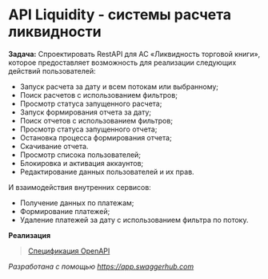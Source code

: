 <h1>API Liquidity - системы расчета ликвидности</h1>

**Задача:**
Спроектировать RestAPI для АС «Ликвидность торговой книги», которое предоставляет возможность для реализации следующих действий пользователей: 
- Запуск расчета за дату и всем потокам или выбранному;
- Поиск расчетов с использованием фильтров;
- Просмотр статуса запущенного расчета;
- Запуск формирования отчета за дату;
- Поиск отчетов с использованием фильтров;
- Просмотр статуса запущенного отчета;
- Остановка процесса формирования отчета;
- Скачивание отчета.
- Просмотр списока пользователей;
- Блокировка и активация аккаунтов;
- Редактирование данных пользователей и их прав.

И взаимодействия внутренних сервисов:
- Получение данных по платежам;
- Формирование платежей;
- Удаление платежей за дату с использованием фильтра по потоку.

**Реализация**
> [Спецификация OpenAPI](https://github.com/anastassaa/liquidity_calc/blob/master/Liquidity-1.0.0-swagger.yaml)</br>


*Разработана с помощью https://app.swaggerhub.com*
